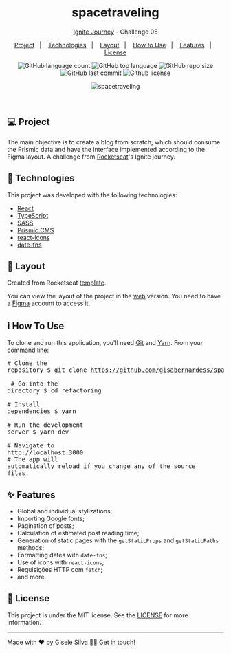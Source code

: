 <h1 align="center">
  spacetraveling
</h1>

<p align="center">
  <a href="https://github.com/gisabernardess/ignite-reactjs" rel="nofollow">Ignite Journey</a> - Challenge 05
</p>

<p align="center">
  <a href="#-project">Project</a>&nbsp;&nbsp;&nbsp;|&nbsp;&nbsp;&nbsp;
  <a href="#-technologies">Technologies</a>&nbsp;&nbsp;&nbsp;|&nbsp;&nbsp;&nbsp;
  <a href="#-layout">Layout</a>&nbsp;&nbsp;&nbsp;|&nbsp;&nbsp;&nbsp;
  <a href="#-how-to-use">How to Use</a>&nbsp;&nbsp;&nbsp;|&nbsp;&nbsp;&nbsp;
  <a href="#-features">Features</a>&nbsp;&nbsp;&nbsp;|&nbsp;&nbsp;&nbsp;
  <a href="#-license">License</a>
</p>

<p align="center">
  <img alt="GitHub language count" src="https://img.shields.io/github/languages/count/gisabernardess/spacetraveling">
  
  <img alt="GitHub top language" src="https://img.shields.io/github/languages/top/gisabernardess/spacetraveling">
  
  <img alt="GitHub repo size" src="https://img.shields.io/github/repo-size/gisabernardess/spacetraveling">
  
  <img alt="GitHub last commit" src="https://img.shields.io/github/last-commit/gisabernardess/spacetraveling">
  
  <img alt="Github license" src="https://img.shields.io/github/license/gisabernardess/spacetraveling">
</p>

<p align="center">
  <img alt="spacetraveling" src="/">
</p>

<br/>

## 💻 Project

The main objective is to create a blog from scratch, which should consume the Prismic data and have the interface implemented according to the Figma layout. A challenge from [Rocketseat](https://rocketseat.com.br/)'s Ignite journey.

## 🚀 Technologies

This project was developed with the following technologies:

- [React](https://reactjs.org)
- [TypeScript](https://www.typescriptlang.org/)
- [SASS](https://sass-lang.com/)
- [Prismic CMS](https://prismic.io/)
- [react-icons](https://react-icons.github.io/react-icons/)
- [date-fns](https://date-fns.org/docs/Getting-Started)

## 🔖 Layout

Created from Rocketseat [template](https://github.com/rocketseat-education/ignite-template-reactjs-criando-um-projeto-do-zero).

You can view the layout of the project in the [web](https://www.figma.com/file/gWCavTLHqcRue48v1Gqf9z/spacetraveling?node-id=0%3A1) version. You need to have a [Figma](https://www.figma.com/) account to access it.

## ℹ️ How To Use

To clone and run this application, you'll need [Git](https://git-scm.com) and  [Yarn](https://legacy.yarnpkg.com). From your command line:
    <div class="highlight highlight-source-shell">
      <pre><span class="pl-c"><span class="pl-c">#</span> Clone the repository</span>
$ git clone https://github.com/gisabernardess/spacetraveling.git <br/>
<span class="pl-c"><span class="pl-c">#</span> Go into the directory</span>
$ <span class="pl-c1">cd</span> refactoring <br/>
<span class="pl-c"><span class="pl-c">#</span> Install dependencies</span>
$ yarn <br/>
<span class="pl-c"><span class="pl-c">#</span> Run the development server</span>
$ yarn dev <br/>
<span class="pl-c"><span class="pl-c">#</span> Navigate to http://localhost:3000</span>
<span class="pl-c"><span class="pl-c">#</span> The app will automatically reload if you change any of the source files.</span></pre>
</div>

## ✨ Features

- Global and individual stylizations;
- Importing Google fonts;
- Pagination of posts;
- Calculation of estimated post reading time;
- Generation of static pages with the `getStaticProps` and `getStaticPaths` methods;
- Formatting dates with `date-fns`;
- Use of icons with `react-icons`;
- Requisições HTTP com `fetch`;
- and more.


## 📄 License

This project is under the MIT license. See the [LICENSE](LICENSE.md) for more information.

---

Made with ♥ by Gisele Silva 👋🏻 [Get in touch!](https://www.linkedin.com/in/gisabernardess/)
